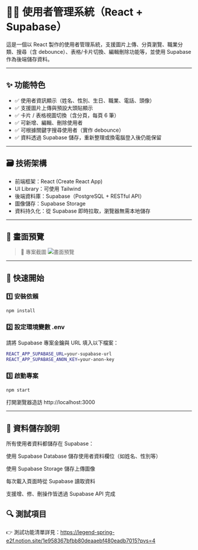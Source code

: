 # 🧑‍💼 使用者管理系統（React + Supabase）

這是一個以 React 製作的使用者管理系統，支援圖片上傳、分頁瀏覽、職業分類、搜尋（含 debounce）、表格/卡片切換、編輯刪除功能等，並使用 Supabase 作為後端儲存資料。

---

## ✨ 功能特色

- ✅ 使用者資訊顯示（姓名、性別、生日、職業、電話、頭像）
- ✅ 支援圖片上傳與預設大頭貼顯示
- ✅ 卡片 / 表格視圖切換（含分頁，每頁 6 筆）
- ✅ 可新增、編輯、刪除使用者
- ✅ 可根據關鍵字搜尋使用者（實作 debounce）
- ✅ 資料透過 Supabase 儲存，重新整理或換電腦登入後仍能保留

---

## 🗃️ 技術架構

- 前端框架：React (Create React App)
- UI Library：可使用 Tailwind
- 後端資料庫：Supabase（PostgreSQL + RESTful API）
- 圖像儲存：Supabase Storage
- 資料持久化：從 Supabase 即時拉取，瀏覽器無需本地儲存

---

## 🧪 畫面預覽

> 🔽 專案截圖
![畫面預覽](https://github.com/user-attachments/assets/ecbd32c6-84e0-43ec-bd18-47145e8a9587)

---

## 🚀 快速開始

### 1️⃣ 安裝依賴

```bash
npm install
```

### 2️⃣ 設定環境變數 .env

請將 Supabase 專案金鑰與 URL 填入以下檔案：

```bash
REACT_APP_SUPABASE_URL=your-supabase-url
REACT_APP_SUPABASE_ANON_KEY=your-anon-key
```

### 3️⃣ 啟動專案

```bash
npm start
```
打開瀏覽器造訪 http://localhost:3000

---

## 🧹 資料儲存說明
所有使用者資料都儲存在 Supabase：

使用 Supabase Database 儲存使用者資料欄位（如姓名、性別等）

使用 Supabase Storage 儲存上傳圖像

每次載入頁面時從 Supabase 讀取資料

支援增、修、刪操作皆透過 Supabase API 完成

## 🔍 測試項目
👉 測試功能清單詳見：https://legend-spring-e2f.notion.site/1e958367bfbb80deaaebf480eadb7015?pvs=4
